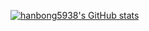 [![hanbong5938's GitHub stats](https://github-readme-stats.vercel.app/api?username=hanbong5938&count_private=true&show_icons=true&theme=onedark)](https://github.com/anuraghazra/github-readme-stats)
